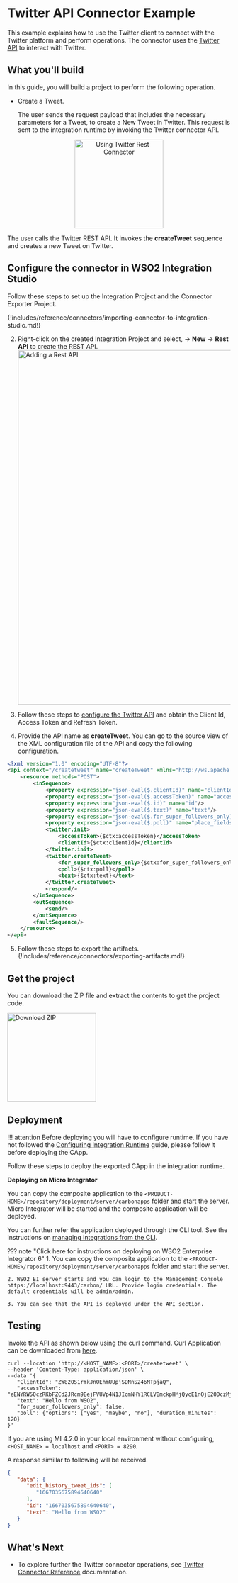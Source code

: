 # Twitter API Connector Example

This example explains how to use the Twitter client to connect with the Twitter platform and perform operations. The connector uses the [Twitter API](https://developer.twitter.com/en/docs/twitter-api) to interact with Twitter.

## What you'll build

In this guide, you will build a project to perform the following operation. 

* Create a Tweet.

     The user sends the request payload that includes the necessary parameters for a Tweet, to create a New Tweet in Twitter. This request is sent to the integration runtime by invoking the Twitter connector API. 

<center><img src="{{base_path}}/assets/img/integrate/connectors/twitter-connector-store.png" title="Using Twitter Rest Connector" width="200" alt="Using Twitter Rest Connector"/></center>

The user calls the Twitter REST API. It invokes the **createTweet** sequence and creates a new Tweet on Twitter.

## Configure the connector in WSO2 Integration Studio

Follow these steps to set up the Integration Project and the Connector Exporter Project. 

{!includes/reference/connectors/importing-connector-to-integration-studio.md!}

2. Right-click on the created Integration Project and select, -> **New** -> **Rest API** to create the REST API. 
    <img src="{{base_path}}/assets/img/integrate/connectors/adding-an-api.jpg" title="Adding a Rest API" width="800" alt="Adding a Rest API"/>

3. Follow these steps to [configure the Twitter API]({{base_path}}/reference/connectors/twitter-connector/twitter-connector-credentials/) and obtain the Client Id, Access Token and Refresh Token. 

4. Provide the API name as **createTweet**. You can go to the source view of the XML configuration file of the API and copy the following configuration. 
```xml
<?xml version="1.0" encoding="UTF-8"?>
<api context="/createtweet" name="createTweet" xmlns="http://ws.apache.org/ns/synapse">
    <resource methods="POST">
        <inSequence>
            <property expression="json-eval($.clientId)" name="clientId"/>
            <property expression="json-eval($.accessToken)" name="accessToken"/>
            <property expression="json-eval($.id)" name="id"/>
            <property expression="json-eval($.text)" name="text"/>
            <property expression="json-eval($.for_super_followers_only)" name="for_super_followers_only"/>
            <property expression="json-eval($.poll)" name="place_fields"/>
            <twitter.init>
                <accessToken>{$ctx:accessToken}</accessToken>
                <clientId>{$ctx:clientId}</clientId>
            </twitter.init>
            <twitter.createTweet>
                <for_super_followers_only>{$ctx:for_super_followers_only}</for_super_followers_only>
                <poll>{$ctx:poll}</poll>
                <text>{$ctx:text}</text>
            </twitter.createTweet>
            <respond/>
        </inSequence>
        <outSequence>
            <send/>
        </outSequence>
        <faultSequence/>
    </resource>
</api>
```

5. Follow these steps to export the artifacts. 
{!includes/reference/connectors/exporting-artifacts.md!}

## Get the project

You can download the ZIP file and extract the contents to get the project code.

<a href="{{base_path}}/assets/attachments/connectors/twitter-connector.zip">
    <img src="{{base_path}}/assets/img/integrate/connectors/download-zip.png" width="200" alt="Download ZIP">
</a>


## Deployment

!!! attention
        Before deploying you will have to configure runtime. If you have not followed the [Configuring Integration Runtime]({{base_path}}/reference/connectors/twitter-connector/twitter-connector-configuration/) guide, please follow it before deploying the CApp.

Follow these steps to deploy the exported CApp in the integration runtime.<br>

**Deploying on Micro Integrator**

You can copy the composite application to the `<PRODUCT-HOME>/repository/deployment/server/carbonapps` folder and start the server. Micro Integrator will be started and the composite application will be deployed.

You can further refer the application deployed through the CLI tool. See the instructions on [managing integrations from the CLI]({{base_path}}/observe-and-manage/managing-integrations-with-apictl).

??? note "Click here for instructions on deploying on WSO2 Enterprise Integrator 6"
    1. You can copy the composite application to the `<PRODUCT-HOME>/repository/deployment/server/carbonapps` folder and start the server.

    2. WSO2 EI server starts and you can login to the Management Console https://localhost:9443/carbon/ URL. Provide login credentials. The default credentials will be admin/admin. 

    3. You can see that the API is deployed under the API section. 

## Testing
Invoke the API as shown below using the curl command. Curl Application can be downloaded from [here](https://curl.haxx.se/download.html).

```
curl --location 'http://<HOST_NAME>:<PORT>/createtweet' \
--header 'Content-Type: application/json' \
--data '{
   "ClientId": "ZW82OS1rYkJnOEhmUUpjSDNnS246MTpjaQ",
   "accessToken": "eENYRW5OczRKbFZCd2JRcm9EejFVUVp4N1JIcmNHY1RCLVBmckpHMjQycE1nOjE2ODczMjcxMzk4NjY6MTowOmF0OjE",
   "text": "Hello from WSO2",
   "for_super_followers_only": false,
   "poll": {"options": ["yes", "maybe", "no"], "duration_minutes": 120}
}'
```

If you are using MI 4.2.0 in your local environment without configuring, `<HOST_NAME> = localhost` and `<PORT> = 8290`.

A response simillar to following will be received.

```json
{
   "data": {
      "edit_history_tweet_ids": [
         "1667035675894640640"
      ],
      "id": "1667035675894640640",
      "text": "Hello from WSO2"
   }
}
```

## What's Next

* To explore further the Twitter connector operations, see [Twitter Connector Reference]({{base_path}}/reference/connectors/twitter-connector/twitter-connector-reference/) documentation.

